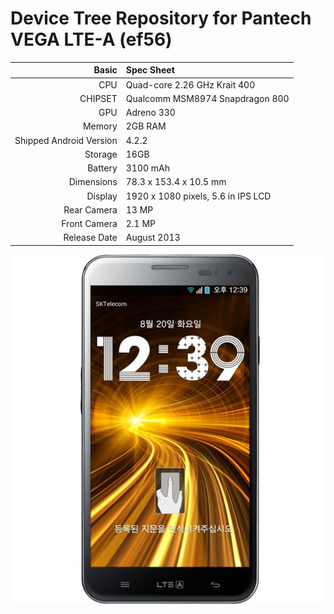 Device Tree Repository for Pantech VEGA LTE-A (ef56)
=======================================

Basic   | Spec Sheet
-------:|:-------------------------
CPU     | Quad-core 2.26 GHz Krait 400	
CHIPSET | Qualcomm MSM8974 Snapdragon 800
GPU     | Adreno 330
Memory  | 2GB RAM
Shipped Android Version | 4.2.2
Storage | 16GB
Battery | 3100 mAh
Dimensions | 78.3 x 153.4 x 10.5 mm
Display | 1920 x 1080 pixels, 5.6 in IPS LCD
Rear Camera  | 13 MP
Front Camera | 2.1 MP
Release Date | August 2013



![ VEGA LTE-A](https://github.com/rlawoehd187/device_images/blob/main/LTE-A.jpeg?raw=true "VEGA LTE-A")

